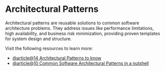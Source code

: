 # Architectural Patterns

Architectural patterns are reusable solutions to common software architecture problems. They address issues like performance limitations, high availability, and business risk minimization, providing proven templates for system design and structure.

Visit the following resources to learn more:

- [@article@14 Architectural Patterns to know](https://www.redhat.com/architect/14-software-architecture-patterns)
- [@article@10 Common Software Architectural Patterns in a nutshell](https://theiotacademy.medium.com/10-common-software-architectural-patterns-in-a-nutshell-1b1f6cf5036b)

